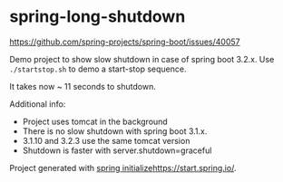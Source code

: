 # spring-long-shutdown

https://github.com/spring-projects/spring-boot/issues/40057

Demo project to show slow shutdown in case of spring boot 3.2.x.
Use `./startstop.sh` to demo a start-stop sequence.

It takes now ~ 11 seconds to shutdown.

Additional info:
- Project uses tomcat in the background
- There is no slow shutdown with spring boot 3.1.x.
- 3.1.10 and 3.2.3 use the same tomcat version
- Shutdown is faster with server.shutdown=graceful

Project generated with [spring initialize](https://start.spring.io/)https://start.spring.io/.
